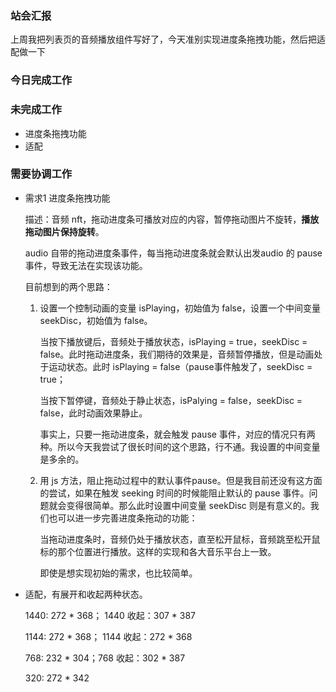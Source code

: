 ### 站会汇报

上周我把列表页的音频播放组件写好了，今天准别实现进度条拖拽功能，然后把适配做一下

### 今日完成工作



### 未完成工作

- 进度条拖拽功能
- 适配

### 需要协调工作

- 需求1 进度条拖拽功能

  描述：音频 nft，拖动进度条可播放对应的内容，暂停拖动图片不旋转，**播放拖动图片保持旋转**。

  audio 自带的拖动进度条事件，每当拖动进度条就会默认出发audio 的 pause 事件，导致无法在实现该功能。

  目前想到的两个思路：

  1. 设置一个控制动画的变量 isPlaying，初始值为 false，设置一个中间变量 seekDisc，初始值为 false。

     当按下播放键后，音频处于播放状态，isPlaying = true，seekDisc = false。此时拖动进度条，我们期待的效果是，音频暂停播放，但是动画处于运动状态。此时 isPlaying = false（pause事件触发了，seekDisc = true；

     当按下暂停键，音频处于静止状态，isPalying = false，seekDisc  = false，此时动画效果静止。

     事实上，只要一拖动进度条，就会触发 pause 事件，对应的情况只有两种。所以今天我尝试了很长时间的这个思路，行不通。我设置的中间变量是多余的。

  2. 用 js 方法，阻止拖动过程中的默认事件pause。但是我目前还没有这方面的尝试，如果在触发 seeking 时间的时候能阻止默认的 pause 事件。问题就会变得很简单。那么此时设置中间变量 seekDisc 则是有意义的。我们也可以进一步完善进度条拖动的功能：

     当拖动进度条时，音频仍处于播放状态，直至松开鼠标，音频跳至松开鼠标的那个位置进行播放。这样的实现和各大音乐平台上一致。

     即使是想实现初始的需求，也比较简单。

- 适配，有展开和收起两种状态。

  1440: 272 * 368； 1440 收起：307 * 387

  1144: 272 * 368； 1144 收起：272 * 368

  768: 232 * 304；768 收起：302 * 387

  320: 272 * 342 

  